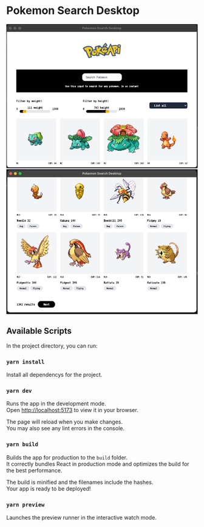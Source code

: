 # Pokemon Search Desktop

![screen](./public/screen1.png)
![screen](./public/screen2.png)

## Available Scripts

In the project directory, you can run:

### `yarn install`

Install all dependencys for the project.

### `yarn dev`

Runs the app in the development mode.\
Open [http://localhost:5173](http://localhost:5173) to view it in your browser.

The page will reload when you make changes.\
You may also see any lint errors in the console.

### `yarn build`

Builds the app for production to the `build` folder.\
It correctly bundles React in production mode and optimizes the build for the best performance.

The build is minified and the filenames include the hashes.\
Your app is ready to be deployed!

### `yarn preview`

Launches the preview runner in the interactive watch mode.
